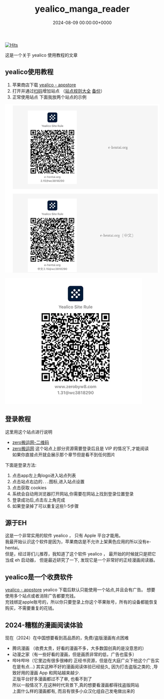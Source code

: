 ﻿---
title: yealico_manga_reader # 标题
slug: yealico_manga_reader # url(注释掉 和标题相同)
image: yealico.png # 头图，注释掉，否则会有一个难看的呃加载不出来的图片
# description: xxxx # 描述小字(注释掉 不显示描述)

date: 2024-08-09 00:00:00+0000 # 日期时间，如果时间未到，post 不会显示(注释掉 不显示日期)
# weight: 1 # 权重越小，放到越前面   (注释掉 日期排序)

# tags: # 只能在侧面看到的标签,会显示在文章的底部
#     - TAG A
#     - TAG B
# categories: #会显示在 post 上面的分类
#     - themes
#     - syntax
---
[![Hits](https://hits.seeyoufarm.com/api/count/incr/badge.svg?url=https://b.kill9pid.top/p/yealico_manga_reader/&count_bg=%230C0E0A&title_bg=%23000000)](https://hits.seeyoufarm.com)

这是一个关于 yealico 使用教程的文章

## yealico使用教程

1. 苹果商店下载 [yealico - appstore](https://apps.apple.com/tw/app/yealico/id1359000639)
2. 打开并通过[扫码](https://wc3818290.home.blog/how-to-scan-qr-code/)增加站点 （[站点规则大全](https://wc3818290.home.blog/站点规则列表/) [备份](https://web.archive.org/web/20240522094238/https://wc3818290.home.blog/%E7%AB%99%E7%82%B9%E8%A7%84%E5%88%99%E5%88%97%E8%A1%A8/)）
3. 正常使用站点
下面我放两个站点的示例  

![](https://raw.githubusercontent.com/cornradio/imgs/main/blog/Clip_2024-08-09_19-24-24.png)


![zero](https://raw.githubusercontent.com/cornradio/imgs/main/blog/Clip_2024-08-09_19-23-26.png)
## 登录教程

这里用这个站点进行说明 
- [zero搬运网-二维码](https://wc3818290.home.blog/2023/10/21/yealico站点规则：zero搬运网-在线日本生肉漫画) 
- [zero搬运网](http://www.zerobyw8.com/)
这个站点上部分资源需要登录后且是 VIP 的情况下,才能阅读  
如果你直接点开就会展示那个章节但是看不到任何图片  


下面是登录方法: 

1. 点击app左上角logo进入站点列表
2. 点击站点右边的`...`图标,进入站点设置
3. 点击获取 cookies
4. 系统会自动用浏览器打开网站,你需要在网站上找到登录位置登录
5. 登录成功后,点击左上角完成
6. 如果登录掉了可以重复这些1-5步骤

## 源于EH
这是一个非常实用的软件 yealico ， 只有 Apple 平台才能用。  
我最开始认识这个软件是因为，苹果商店是不允许上架黄色应用的所以没有e-hentai。  
但是，经过哥们儿推荐，我知道了这个软件 yealico  ， 最开始的时候就只是把它当成 eh 启动器， 但是最近研究了一下, 发现它是一个非常好的正经漫画阅读器。

## yealico是一个收费软件
[yealico - appstore](https://apps.apple.com/tw/app/yealico/id1359000639)
yealico 下载后默认只能使用一个站点,并且会有广告。 
想要使用多个站点或者消除广告都要充钱。  
充钱绑定apple账号的，所以你只要登录上你这个苹果账号，所有的设备都能恢复购买，不需要重复的花钱。

## 2024-糟糕的漫画阅读体验
现在（2024）在中国想要看到高品质的，免费/盗版漫画有点困难
- 腾讯漫画 （收费太贵，好看的漫画不多，大多数国创真的是没意思的）
- 动漫之家（有一些好看的漫画，但是画质非常的低，广告也蛮多）
- 哔咔哔咔（它里边有很多很棒的 正经书资源，但是在大庭广众下他这个广告实在是有点...)
其实这种不好的漫画阅读体验已经挺久, 因为打击盗版之类的; ,导致好用的漫画 App 和网站越来越少.  
正版平台好多漫画都过不了审, 也看不到了  
所以一般情况下,在这种时代背景下,真的想要看漫画都得找盗版网站  
上面什么样的漫画都有, 而且有很多小众汉化组自己发电做出来的  

